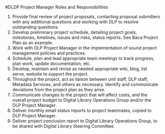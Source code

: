 #DLDP Project Manager Roles and Responsibilities

1. Provide final review of project proposals, contacting proposal submitters with any additional questions and working with DLP to resolve outstanding questions.
2. Develop preliminary project schedule, detailing project goals, milestones, timelines, issues and risks, status reports. See Baca Project Plan as an example.
3. Work with DLP Project Manager in the implementation of sound project management policies and practices.
4. Schedule, plan and lead appropriate team meetings to track progress, plan work, update documentation, etc.
5. Develop, maintain and revise as needed appropriate wiki, blog, list serve, website to support the project.
6. Throughout the project, act as liaison between unit staff, DLP staff, Metadata Services, and others as necessary. Identify and communicate deviations from the project plan as they arise.
7. Communicate changes to the project that will affect costs, and the overall project budget to Digital Library Operations Group and/or the DLP Project Manager.
8. Deliver monthly email status reports to project teammates, copied to DLP Project Manager.
9. Deliver project conclusion report to Digital Library Operations Group, to be shared with Digital Library Steering Committee.
